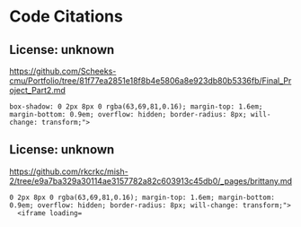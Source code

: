 # Code Citations

## License: unknown
https://github.com/Scheeks-cmu/Portfolio/tree/81f77ea2851e18f8b4e5806a8e923db80b5336fb/Final_Project_Part2.md

```
box-shadow: 0 2px 8px 0 rgba(63,69,81,0.16); margin-top: 1.6em; margin-bottom: 0.9em; overflow: hidden; border-radius: 8px; will-change: transform;">
```


## License: unknown
https://github.com/rkcrkc/mish-2/tree/e9a7ba329a30114ae3157782a82c603913c45db0/_pages/brittany.md

```
0 2px 8px 0 rgba(63,69,81,0.16); margin-top: 1.6em; margin-bottom: 0.9em; overflow: hidden; border-radius: 8px; will-change: transform;">
  <iframe loading=
```

